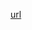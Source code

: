 [url](https://medium.com/javascript-scene/master-the-javascript-interview-what-is-function-composition-20dfb109a1a0)